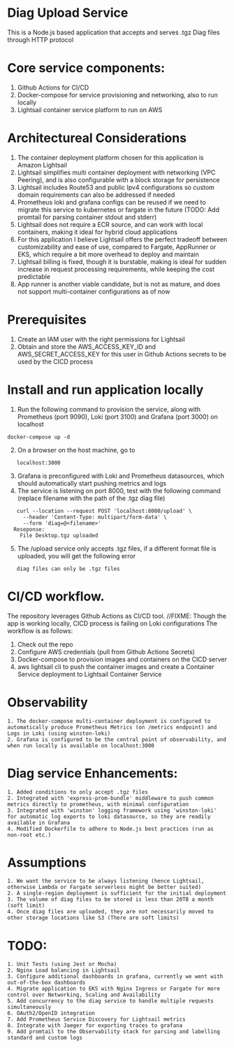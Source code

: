 Diag Upload Service
===================================

This is a Node.js based application that accepts and serves .tgz Diag files through HTTP protocol

  Core service components:
  ======================================

  1. Github Actions for CI/CD
  2. Docker-compose for service provisioning and networking, also to run locally
  3. Lightsail container service platform to run on AWS
  
  Architectureal Considerations
  ===================================================
  1. The container deployment platform chosen for this application is Amazon Lightsail
  2. Lightsail simplifies multi container deployment with networking (VPC Peering), and is also configurable with a block storage for persistence
  3. Lightsail includes Route53 and public Ipv4 configurations so custom domain requirements can also be addressed if needed	
  4. Prometheus loki and grafana configs can be reused if we need to migrate this service to kubernetes or fargate in the future (TODO: Add promtail for parsing container stdout and stderr)
  5. Lightsail does not require a ECR source, and can work with local containers, making it ideal for hybrid cloud applications
  6. For this application I believe Lightsail offers the perfect tradeoff between customizability and ease of use, compared to Fargate, AppRunner or EKS, which require a bit more overhead to  deploy and maintain
  7. Lightsail billing is fixed, though it is burstable, making is ideal for sudden increase in request processing requirements, while keeping the cost predictable
  8. App runner is another viable candidate, but is not as mature, and does not support multi-container configurations as of now

  Prerequisites
  ===================================================
  1. Create an IAM user with the right permissions for Lightsail
  2. Obtain and store the AWS_ACCESS_KEY_ID and AWS_SECRET_ACCESS_KEY for this user in Github Actions secrets to be used by the CICD process

  Install and run application locally
  ===================================================
  1. Run the following command to provision the service, along with Prometheus (port 9090), Loki (port 3100) and Grafana (port 3000) on localhost
  ```
  docker-compose up -d
  ```
  2. On a browser on the host machine, go to
  ```
     localhost:3000
  ```
  3. Grafana is preconfigured with Loki and Prometheus datasources, which should automatically start pushing metrics and logs
  4. The service is listening on port 8000, test with the following command (replace filename with the path of the .tgz diag file)
  ```
     curl --location --request POST 'localhost:8000/upload' \
       --header 'Content-Type: multipart/form-data' \
       --form 'diag=@<filename>'
    Reseponse:
      File Desktop.tgz uploaded
  ```
  5. The /upload service only accepts .tgz files, if a different format file is uploaded, you will get the following error
  ```
     diag files can only be .tgz files
  ```

  CI/CD workflow.
  ======================================
  
  The repository leverages Github Actions as CI/CD tool. //FIXME: Though the app is working locally, CICD process is failing on Loki configurations
  The workflow is as follows:
  1. Check out the repo
  2. Configure AWS credentials (pull from Github Actions Secrets)
  3. Docker-compose to provision images and containers on the CICD server
  4. aws lightsail cli to push the container images and create a Container Service deployment to Lightsail Container Service
  
  Observability
  ======================================

    1. The docker-compose multi-container deployment is configured to automatically produce Prometheus Metrics (on /metrics endpoint) and Logs in Loki (using winston-loki)
    2. Grafana is configured to be the central point of observability, and when run locally is available on localhost:3000
  
  Diag service Enhancements:
  ======================================
    1. Added conditions to only accept .tgz files
    2. Integrated with 'express-prom-bundle' middleware to push common metrics directly to prometheus, with minimal configuration
    3. Integrated with 'winston' logging framework using 'winston-loki' for automatic log exports to loki datasource, so they are readily available in Grafana
    4. Modified Dockerfile to adhere to Node.js best practices (run as non-root etc.)

  Assumptions
  ===================================================
    1. We want the service to be always listening (hence Lightsail, otherwise Lambda or Fargate serverless might be better suited)
    2. A single-region deployment is sufficient for the initial deployment
    3. The volume of diag files to be stored is less than 20TB a month (soft limit)
    4. Once diag files are uploaded, they are not necessarily moved to other storage locations like S3 (There are soft limits)

  TODO:
  =======================================
    1. Unit Tests (using Jest or Mocha)
    2. Nginx Load balancing in Lightsail
    3. Configure additional dashboards in grafana, currently we went with out-of-the-box dashboards
    4. Migrate application to EKS with Nginx Ingress or Fargate for more control over Networking, Scaling and Availability
    5. Add concurrency to the diag service to handle multiple requests simultaneously
    6. OAuth2/OpenID integration
    7. Add Prometheus Service Discovery for Lightsail metrics
    8. Integrate with Jaeger for exporting traces to grafana
    9. Add promtail to the Observability stack for parsing and labelling standard and custom logs
